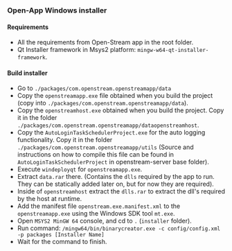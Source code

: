 ### Open-App Windows installer 

#### Requirements
- All the requirements from Open-Stream app in the root folder.
- Qt Installer framework in Msys2 platform:  `mingw-w64-qt-installer-framework`.

#### Build installer
- Go to `./packages/com.openstream.openstreamapp/data`
- Copy the `openstreamapp.exe` file obtained when you build the project (copy into `./packages/com.openstream.openstreamapp/data`).
- Copy the `openstreamhost.exe` obtained when you build the project. Copy it in the folder `./packages/com.openstream.openstreamapp/dataopenstreamhost`.
- Copy the `AutoLoginTaskSchedulerProject.exe` for the auto logging functionality. Copy it in the folder `./packages/com.openstream.openstreamapp/utils` (Source and instructions on how to compile this file can be found in `AutoLoginTaskSchedulerProject` in openstream-server base folder). 
- Execute `windeployqt` for `openstreamapp.exe`.
- Extract `data.rar` there. (Contains the `dlls` required by the app to run. They can be statically added later on, but for now they are required).
- Inside of `openstreamhost` extract the `dlls.rar` to extract the dll's required by the host at runtime. 
- Add the manifest file `openstream.exe.manifest.xml` to the `openstreamapp.exe` using the Windows SDK tool `mt.exe`. 
- Open `MSYS2 MinGW 64` console, and cd to `.` (`installer` folder).
- Run command: `/mingw64/bin/binarycreator.exe -c config/config.xml -p packages [Installer Name]`
- Wait for the command to finish.
